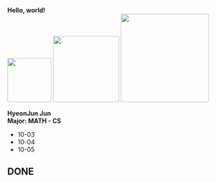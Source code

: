 **Hello, world!** <br>
<img src= "https://github.githubassets.com/images/modules/open_graph/github-mark.png"
      width ="100"
      height ="100" />
<img src= "https://github.githubassets.com/images/modules/open_graph/github-mark.png"
      width ="150"
      height ="150" />
<img src= "https://github.githubassets.com/images/modules/open_graph/github-mark.png"
      width ="200"
      height ="200" />


**HyeonJun Jun** <br>
**Major: MATH - CS** <br>
- 10-03
- 10-04
- 10-05

DONE
---
